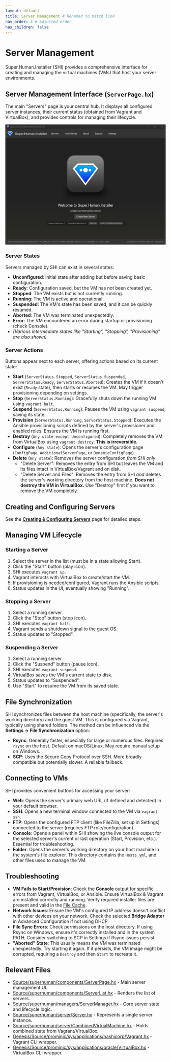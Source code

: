 ```yaml
---
layout: default
title: Server Management # Renamed to match link
nav_order: 4 # Adjusted order
has_children: false
---
```


# Server Management

Super.Human.Installer (SHI) provides a comprehensive interface for creating and managing the virtual machines (VMs) that host your server environments.

## Server Management Interface (`ServerPage.hx`)

The main "Servers" page is your central hub. It displays all configured server instances, their current status (obtained from Vagrant and VirtualBox), and provides controls for managing their lifecycle.

![Server Management Interface](../Assets/images/docs/start-screen.png)

### Server States

Servers managed by SHI can exist in several states:

*   **Unconfigured**: Initial state after adding but before saving basic configuration.
*   **Ready**: Configuration saved, but the VM has not been created yet.
*   **Stopped**: The VM exists but is not currently running.
*   **Running**: The VM is active and operational.
*   **Suspended**: The VM's state has been saved, and it can be quickly resumed.
*   **Aborted**: The VM was terminated unexpectedly.
*   **Error**: The VM encountered an error during startup or provisioning (check Console).
*   *(Various intermediate states like "Starting", "Stopping", "Provisioning" are also shown)*

### Server Actions

Buttons appear next to each server, offering actions based on its current state:

*   **Start** (`ServerStatus.Stopped`, `ServerStatus.Suspended`, `ServerStatus.Ready`, `ServerStatus.Aborted`): Creates the VM if it doesn't exist (`Ready` state), then starts or resumes the VM. May trigger provisioning depending on settings.
*   **Stop** (`ServerStatus.Running`): Gracefully shuts down the running VM using `vagrant halt`.
*   **Suspend** (`ServerStatus.Running`): Pauses the VM using `vagrant suspend`, saving its state.
*   **Provision** (`ServerStatus.Running`, `ServerStatus.Stopped`): Executes the Ansible provisioning scripts defined by the server's provisioner and enabled roles. Ensures the VM is running first.
*   **Destroy** (`Any state except Unconfigured`): Completely removes the VM from VirtualBox using `vagrant destroy`. **This is irreversible.**
*   **Configure** (`Any state`): Opens the server's configuration page (`ConfigPage`, `AdditionalServerPage`, or `DynamicConfigPage`).
*   **Delete** (`Any state`): Removes the server configuration *from SHI only*.
    *   "Delete Server": Removes the entry from SHI but leaves the VM and its files intact in VirtualBox/Vagrant and on disk.
    *   "Delete Server and Files": Removes the entry from SHI *and* deletes the server's working directory from the host machine. **Does not destroy the VM in VirtualBox.** Use "Destroy" first if you want to remove the VM completely.

## Creating and Configuring Servers

See the **[Creating & Configuring Servers](creating-and-configuring-servers)** page for detailed steps.

## Managing VM Lifecycle

### Starting a Server

1.  Select the server in the list (must be in a state allowing Start).
2.  Click the "Start" button (play icon).
3.  SHI executes `vagrant up`.
4.  Vagrant interacts with VirtualBox to create/start the VM.
5.  If provisioning is needed/configured, Vagrant runs the Ansible scripts.
6.  Status updates in the UI, eventually showing "Running".

### Stopping a Server

1.  Select a running server.
2.  Click the "Stop" button (stop icon).
3.  SHI executes `vagrant halt`.
4.  Vagrant sends a shutdown signal to the guest OS.
5.  Status updates to "Stopped".

### Suspending a Server

1.  Select a running server.
2.  Click the "Suspend" button (pause icon).
3.  SHI executes `vagrant suspend`.
4.  VirtualBox saves the VM's current state to disk.
5.  Status updates to "Suspended".
6.  Use "Start" to resume the VM from its saved state.

## File Synchronization

SHI synchronizes files between the host machine (specifically, the server's working directory) and the guest VM. This is configured via Vagrant, typically using shared folders. The method can be influenced via the **Settings -> File Synchronization** option:

*   **Rsync**: Generally faster, especially for large or numerous files. Requires `rsync` on the host. Default on macOS/Linux. May require manual setup on Windows.
*   **SCP**: Uses the Secure Copy Protocol over SSH. More broadly compatible but potentially slower. A reliable fallback.

## Connecting to VMs

SHI provides convenient buttons for accessing your server:

*   **Web**: Opens the server's primary web URL (if defined and detected) in your default browser.
*   **SSH**: Opens a new terminal window connected to the VM via `vagrant ssh`.
*   **FTP**: Opens the configured FTP client (like FileZilla, set up in Settings) connected to the server (requires FTP role/configuration).
*   **Console**: Opens a panel within SHI showing the live console output for the selected server's current or last operation (Start, Provision, etc.). Essential for troubleshooting.
*   **Folder**: Opens the server's working directory on your host machine in the system's file explorer. This directory contains the `Hosts.yml`, and other files used to manage the VM.

## Troubleshooting

*   **VM Fails to Start/Provision**: Check the **Console** output for specific errors from Vagrant, VirtualBox, or Ansible. Ensure VirtualBox & Vagrant are installed correctly and running. Verify required installer files are present and valid in the [File Cache](file-cache).
*   **Network Issues**: Ensure the VM's configured IP address doesn't conflict with other devices on your network. Check the selected **Bridge Adapter** in Advanced Configuration if not using DHCP.
*   **File Sync Errors**: Check permissions on the host directory. If using Rsync on Windows, ensure it's correctly installed and in the system PATH. Consider switching to SCP in Settings if Rsync issues persist.
*   **"Aborted" State**: This usually means the VM was terminated unexpectedly. Try starting it again. If it persists, the VM image might be corrupted, requiring a `Destroy` and then `Start` to recreate it.

## Relevant Files

*   [Source/superhuman/components/ServerPage.hx](https://github.com/Moonshine-IDE/Super.Human.Installer/blob/master/Source/superhuman/components/ServerPage.hx) - Main server management UI.
*   [Source/superhuman/components/ServerList.hx](https://github.com/Moonshine-IDE/Super.Human.Installer/blob/master/Source/superhuman/components/ServerList.hx) - Renders the list of servers.
*   [Source/superhuman/managers/ServerManager.hx](https://github.com/Moonshine-IDE/Super.Human.Installer/blob/master/Source/superhuman/managers/ServerManager.hx) - Core server state and lifecycle logic.
*   [Source/superhuman/server/Server.hx](https://github.com/Moonshine-IDE/Super.Human.Installer/blob/master/Source/superhuman/server/Server.hx) - Represents a single server instance.
*   [Source/superhuman/server/CombinedVirtualMachine.hx](https://github.com/Moonshine-IDE/Super.Human.Installer/blob/master/Source/superhuman/server/CombinedVirtualMachine.hx) - Holds combined state from Vagrant/VirtualBox.
*   [Genesis/Source/prominic/sys/applications/hashicorp/Vagrant.hx](https://github.com/Moonshine-IDE/Super.Human.Installer/blob/master/Genesis/Source/prominic/sys/applications/hashicorp/Vagrant.hx) - Vagrant CLI wrapper.
*   [Genesis/Source/prominic/sys/applications/oracle/VirtualBox.hx](https://github.com/Moonshine-IDE/Super.Human.Installer/blob/master/Genesis/Source/prominic/sys/applications/oracle/VirtualBox.hx) - VirtualBox CLI wrapper.
